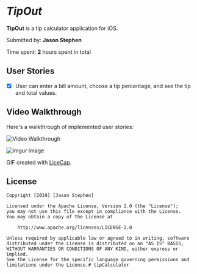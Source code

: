 # *TipOut*

**TipOut** is a tip calculator application for iOS.

Submitted by: **Jason Stephen**

Time spent: **2** hours spent in total

## User Stories

* [x] User can enter a bill amount, choose a tip percentage, and see the tip and total values.

## Video Walkthrough 

Here's a walkthrough of implemented user stories:

<img src='http://i.imgur.com/kOoePvB.gifv' title='Video Walkthrough' alt='Video Walkthrough' />

![Imgur Image](http://i.imgur.com/kOoePvB.gif)

GIF created with [LiceCap](http://www.cockos.com/licecap/).

## License

    Copyright [2019] [Jason Stephen]

    Licensed under the Apache License, Version 2.0 (the "License");
    you may not use this file except in compliance with the License.
    You may obtain a copy of the License at

        http://www.apache.org/licenses/LICENSE-2.0

    Unless required by applicable law or agreed to in writing, software
    distributed under the License is distributed on an "AS IS" BASIS,
    WITHOUT WARRANTIES OR CONDITIONS OF ANY KIND, either express or implied.
    See the License for the specific language governing permissions and
    limitations under the License.# tipCalculator
